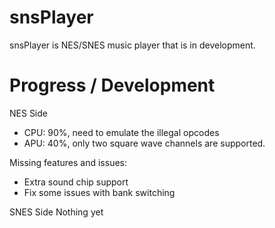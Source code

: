 # snsPlayer

snsPlayer is NES/SNES music player that is in development.



# Progress / Development
NES Side

- CPU: 90%, need to emulate the illegal opcodes
- APU: 40%, only two square wave channels are supported.

Missing features and issues:
- Extra sound chip support
- Fix some issues with bank switching


SNES Side
Nothing yet